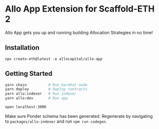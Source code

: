 # Allo App Extension for Scaffold-ETH 2

Allo App gets you up and running building Allocation Strategies in no time!

## Installation

`npx create-eth@latest -e allocapital/allo-app`

## Getting Started

```sh
yarn chain          # Run hardhat node
yarn deploy         # Deploy contracts
yarn allo:indexer   # Run indexer
yarn allo:dev       # Run app

open localhost:3000
```

Make sure Ponder schema has been generated. Regenerate by navigating to `packages/allo-indexer` and run `npm run codegen`.

